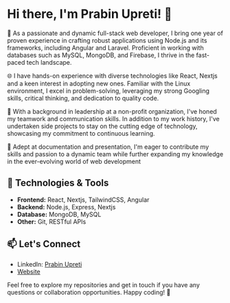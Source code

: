 # Hi there, I'm Prabin Upreti! 👋

🚀 As a passionate and dynamic full-stack web developer, I bring one year of proven experience in crafting robust applications using Node.js and its frameworks, including Angular and Laravel. Proficient in working with databases such as MySQL, MongoDB, and Firebase, I thrive in the fast-paced tech landscape.

🌐 I have hands-on experience with diverse technologies like React, Nextjs and a keen interest in adopting new ones. Familiar with the Linux environment, I excel in problem-solving, leveraging my strong Googling skills, critical thinking, and dedication to quality code.

👥 With a background in leadership at a non-profit organization, I've honed my teamwork and communication skills. In addition to my work history, I've undertaken side projects to stay on the cutting edge of technology, showcasing my commitment to continuous learning.

📄 Adept at documentation and presentation, I'm eager to contribute my skills and passion to a dynamic team while further expanding my knowledge in the ever-evolving world of web development

## 🔧 Technologies & Tools
- **Frontend:** React, Nextjs, TailwindCSS, Angular
- **Backend:** Node.js, Express, Nextjs
- **Database:** MongoDB, MySQL
- **Other:** Git, RESTful APIs

## 📫 Let's Connect
- LinkedIn: [Prabin Upreti](https://www.linkedin.com/in/prabinrajupreti/)
- [Website](https://prabinrajupreti.com.np)

Feel free to explore my repositories and get in touch if you have any questions or collaboration opportunities. Happy coding! 🚀
